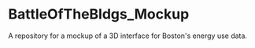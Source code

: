 # BattleOfTheBldgs_Mockup
A repository for a mockup of a 3D interface for Boston's energy use data.
